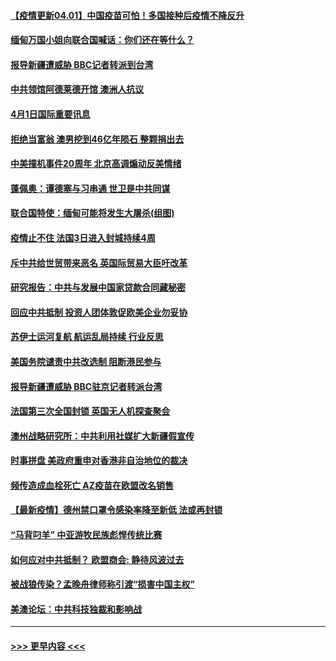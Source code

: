 #### [【疫情更新04.01】中国疫苗可怕！多国接种后疫情不降反升](../pages/prog202/a103078521.md?t=04012151) 
#### [缅甸万国小姐向联合国喊话：你们还在等什么？](../pages/prog202/a103086392.md?t=04012151) 
#### [报导新疆遭威胁 BBC记者转派到台湾](../pages/prog202/a103086329.md?t=04012151) 
#### [中共领馆阿德莱德开馆 澳洲人抗议](../pages/prog202/a103086324.md?t=04012151) 
#### [4月1日国际重要讯息](../pages/prog202/a103086316.md?t=04012151) 
#### [拒绝当富翁 澳男挖到46亿年陨石 整颗捐出去](../pages/prog202/a103086258.md?t=04012151) 
#### [中美撞机事件20周年 北京高调煽动反美情绪](../pages/prog202/a103086198.md?t=04012151) 
#### [蓬佩奥：谭德塞与习串通 世卫是中共同谋](../pages/prog202/a103086167.md?t=04012151) 
#### [联合国特使：缅甸可能将发生大屠杀(组图)](../pages/prog202/a103086120.md?t=04012151) 
#### [疫情止不住 法国3日进入封城持续4周](../pages/prog202/a103086095.md?t=04012151) 
#### [斥中共给世贸带来恶名 英国际贸易大臣吁改革](../pages/prog202/a103085656.md?t=04012151) 
#### [研究报告：中共与发展中国家贷款合同藏秘密](../pages/prog202/a103085651.md?t=04012151) 
#### [回应中共抵制 投资人团体敦促欧美企业勿妥协](../pages/prog202/a103085952.md?t=04012151) 
#### [苏伊士运河复航 航运乱局持续 行业反思](../pages/prog202/a103085984.md?t=04012151) 
#### [美国务院谴责中共改选制 阻断港民参与](../pages/prog202/a103085924.md?t=04012151) 
#### [报导新疆遭威胁 BBC驻京记者转派台湾](../pages/prog202/a103085943.md?t=04012151) 
#### [法国第三次全国封锁 英国无人机探查聚会](../pages/prog202/a103085969.md?t=04012151) 
#### [澳州战略研究所：中共利用社媒扩大新疆假宣传](../pages/prog202/a103085960.md?t=04012151) 
#### [时事拼盘 美政府重申对香港非自治地位的裁决](../pages/prog202/a103085965.md?t=04012151) 
#### [频传造成血栓死亡 AZ疫苗在欧盟改名销售](../pages/prog202/a103085885.md?t=04012151) 
#### [【最新疫情】德州禁口罩令感染率降至新低 法或再封锁](../pages/prog202/a103085946.md?t=04012151) 
#### [“马背叼羊” 中亚游牧民族彪悍传统比赛](../pages/prog202/a103085934.md?t=04012151) 
#### [如何应对中共抵制？ 欧盟商会: 静待风波过去](../pages/prog202/a103085860.md?t=04012151) 
#### [被战狼传染？孟晚舟律师称引渡“损害中国主权”](../pages/prog202/a103085841.md?t=04012151) 
#### [美澳论坛：中共科技独裁和影响战](../pages/prog202/a103085865.md?t=04012151) 

----
#### [ >>> 更早内容 <<< ](../indexes/prog202-earlier.md)
